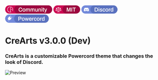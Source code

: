[![Community](https://raw.githubusercontent.com/CorellanStoma/CorellanStoma/master/shields/community.png)](https://discord.gg/8W8E39Z)
[![License](https://raw.githubusercontent.com/CorellanStoma/CorellanStoma/master/shields/license.png)](https://github.com/CorellanStoma/CreArts/blob/master/license.md)
[![Discord](https://raw.githubusercontent.com/CorellanStoma/CorellanStoma/master/shields/discord.png)](https://discord.com/)
[![Powercord](https://raw.githubusercontent.com/CorellanStoma/CorellanStoma/master/shields/powercord.png)](https://powercord.dev/)

# CreArts v3.0.0 (Dev)
### CreArts is a customizable Powercord theme that changes the look of Discord.

![Preview](https://user-images.githubusercontent.com/58918358/125176488-0d74b200-e1d4-11eb-845a-b8ee0e794631.png)

